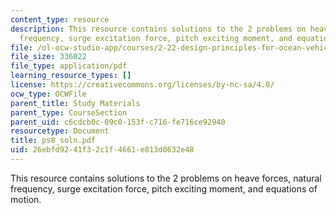 ```yaml
---
content_type: resource
description: This resource contains solutions to the 2 problems on heave forces, natural
  frequency, surge excitation force, pitch exciting moment, and equations of motion.
file: /ol-ocw-studio-app/courses/2-22-design-principles-for-ocean-vehicles-13-42-spring-2005/26ebfd9241f32c1f4661e813d0632e48_ps8_soln.pdf
file_size: 336022
file_type: application/pdf
learning_resource_types: []
license: https://creativecommons.org/licenses/by-nc-sa/4.0/
ocw_type: OCWFile
parent_title: Study Materials
parent_type: CourseSection
parent_uid: c6cdcb0c-09c0-153f-c716-fe716ce92940
resourcetype: Document
title: ps8_soln.pdf
uid: 26ebfd92-41f3-2c1f-4661-e813d0632e48
---
```

This resource contains solutions to the 2 problems on heave forces, natural frequency, surge excitation force, pitch exciting moment, and equations of motion.